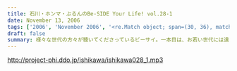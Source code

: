 ```yaml
---
title: 石川・ホンマ・ぶるんのBe-SIDE Your Life! vol.28-1
date: November 13, 2006
tags: ['2006', 'November 2006', '<re.Match object; span=(30, 36), match='vol.28'>']
draft: false
summary: 様々な世代の方々が聴いてくださっているビーサイ。一本目は、お若い世代には遠いお話が展開される回かもしれませんが、絶対誰しもが通り抜ける道。どうぞ聴いてみてほしいものです。そう．．．ビーサイメンバーも何かと婚期な？？三十凸凹世代．．．そして構成作家たる宿命か．．．いろいろな意味で、ウェディングパーティには関わっているんです。そんな週末明けのお話。NAMAE
---
```


http://project-phi.ddo.jp/ishikawa/ishikawa028_1.mp3
